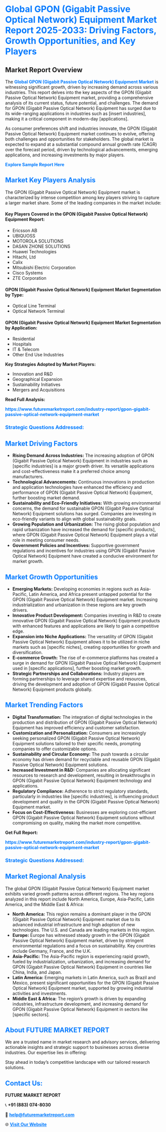 <h1 style="color: #007BFF;">Global GPON (Gigabit Passive Optical Network) Equipment Market Report 2025-2033: Driving Factors, Growth Opportunities, and Key Players</h1>

<section id="overview">
<h2>Market Report Overview</h2>
<p>The <a href="https://www.futuremarketreport.com/industry-report/gpon-gigabit-passive-optical-network-equipment-market" style="color: #007BFF; text-decoration: none;"><strong>Global GPON (Gigabit Passive Optical Network) Equipment Market</strong></a> is witnessing significant growth, driven by increasing demand across various industries. This report delves into the key aspects of the GPON (Gigabit Passive Optical Network) Equipment market, providing a comprehensive analysis of its current status, future potential, and challenges. The demand for GPON (Gigabit Passive Optical Network) Equipment has surged due to its wide-ranging applications in industries such as [insert industries], making it a critical component in modern-day [applications].</p>
<p>As consumer preferences shift and industries innovate, the GPON (Gigabit Passive Optical Network) Equipment market continues to evolve, offering both challenges and opportunities for stakeholders. The global market is expected to expand at a substantial compound annual growth rate (CAGR) over the forecast period, driven by technological advancements, emerging applications, and increasing investments by major players.</p>
</section>

<section id="overview">
<p><a href="https://www.futuremarketreport.com/request-sample/reportId=41964" style="color: #007BFF; text-decoration: none;"><strong>Explore Sample Report Here</strong></a></p>
</section>

<section id="key-players">
<h2 style="color: #007BFF;">Market Key Players Analysis</h2>
<p>The GPON (Gigabit Passive Optical Network) Equipment market is characterized by intense competition among key players striving to capture a larger market share. Some of the leading companies in the market include:</p>
<h4>Key Players Covered in the GPON (Gigabit Passive Optical Network) Equipment Report:</h4>
<ul><li>Ericsson AB</li><li>UBIQUOSS</li><li>MOTOROLA SOLUTIONS</li><li>DASAN ZHONE SOLUTIONS</li><li>Huawei Technologies</li><li>Hitachi, Ltd</li><li>Calix</li><li>Mitsubishi Electric Corporation</li><li>Cisco Systems</li><li>ZTE Corporation</li></ul>
<h4>GPON (Gigabit Passive Optical Network) Equipment Market Segmentation by Type:</h4>
<ul><li>Optical Line Terminal</li><li>Optical Network Terminal</li></ul>

<h4>GPON (Gigabit Passive Optical Network) Equipment Market Segmentation by Application:</h4>
<ul><li>Residential</li><li>Hospitals</li><li>IT &amp; Telecom</li><li>Other End Use Industries</li></ul>
<p><strong>Key Strategies Adopted by Market Players:</strong></p>
<ul>
<li>Innovation and R&D</li>
<li>Geographical Expansion</li>
<li>Sustainability Initiatives</li>
<li>Mergers and Acquisitions</li>
</ul>
</section>

<section>
<p><strong>Read Full Analysis: </strong></p><a href="https://www.futuremarketreport.com/industry-report/gpon-gigabit-passive-optical-network-equipment-market" style="color: #007BFF; text-decoration: none;"><strong>https://www.futuremarketreport.com/industry-report/gpon-gigabit-passive-optical-network-equipment-market</strong></a>
<h3 style="color: #007BFF;">Strategic Questions Addressed:</h3>
</section>

<section id="driving-factors">
<h2 style="color: #007BFF;">Market Driving Factors</h2>
<ul>
<li><strong>Rising Demand Across Industries:</strong> The increasing adoption of GPON (Gigabit Passive Optical Network) Equipment in industries such as [specific industries] is a major growth driver. Its versatile applications and cost-effectiveness make it a preferred choice among manufacturers.</li>
<li><strong>Technological Advancements:</strong> Continuous innovations in production and application technologies have enhanced the efficiency and performance of GPON (Gigabit Passive Optical Network) Equipment, further boosting market demand.</li>
<li><strong>Sustainability and Eco-Friendly Initiatives:</strong> With growing environmental concerns, the demand for sustainable GPON (Gigabit Passive Optical Network) Equipment solutions has surged. Companies are investing in eco-friendly variants to align with global sustainability goals.</li>
<li><strong>Growing Population and Urbanization:</strong> The rising global population and rapid urbanization have increased the demand for [specific products], where GPON (Gigabit Passive Optical Network) Equipment plays a vital role in meeting consumer needs.</li>
<li><strong>Government Policies and Incentives:</strong> Supportive government regulations and incentives for industries using GPON (Gigabit Passive Optical Network) Equipment have created a conducive environment for market growth.</li>
</ul>
</section>

<section id="growth-opportunities">
<h2 style="color: #007BFF;">Market Growth Opportunities</h2>
<ul>
<li><strong>Emerging Markets:</strong> Developing economies in regions such as Asia-Pacific, Latin America, and Africa present untapped potential for the GPON (Gigabit Passive Optical Network) Equipment market. Increasing industrialization and urbanization in these regions are key growth drivers.</li>
<li><strong>Innovative Product Development:</strong> Companies investing in R&D to create innovative GPON (Gigabit Passive Optical Network) Equipment products with enhanced features and applications are likely to gain a competitive edge.</li>
<li><strong>Expansion into Niche Applications:</strong> The versatility of GPON (Gigabit Passive Optical Network) Equipment allows it to be utilized in niche markets such as [specific niches], creating opportunities for growth and diversification.</li>
<li><strong>E-commerce Growth:</strong> The rise of e-commerce platforms has created a surge in demand for GPON (Gigabit Passive Optical Network) Equipment used in [specific applications], further boosting market growth.</li>
<li><strong>Strategic Partnerships and Collaborations:</strong> Industry players are forming partnerships to leverage shared expertise and resources, driving the development and adoption of GPON (Gigabit Passive Optical Network) Equipment products globally.</li>
</ul>
</section>

<section id="trending-factors">
<h2 style="color: #007BFF;">Market Trending Factors</h2>
<ul>
<li><strong>Digital Transformation:</strong> The integration of digital technologies in the production and distribution of GPON (Gigabit Passive Optical Network) Equipment has improved efficiency and customer satisfaction.</li>
<li><strong>Customization and Personalization:</strong> Consumers are increasingly seeking personalized GPON (Gigabit Passive Optical Network) Equipment solutions tailored to their specific needs, prompting companies to offer customizable options.</li>
<li><strong>Sustainability and Circular Economy:</strong> The push towards a circular economy has driven demand for recyclable and reusable GPON (Gigabit Passive Optical Network) Equipment solutions.</li>
<li><strong>Increased Investment in R&D:</strong> Companies are allocating significant resources to research and development, resulting in breakthroughs in GPON (Gigabit Passive Optical Network) Equipment technology and applications.</li>
<li><strong>Regulatory Compliance:</strong> Adherence to strict regulatory standards, particularly in industries like [specific industries], is influencing product development and quality in the GPON (Gigabit Passive Optical Network) Equipment market.</li>
<li><strong>Focus on Cost-Effectiveness:</strong> Businesses are exploring cost-efficient GPON (Gigabit Passive Optical Network) Equipment solutions without compromising on quality, making the market more competitive.</li>
</ul>
</section>

<section>
<p><strong>Get Full Report: </strong></p><a href="https://www.futuremarketreport.com/industry-report/gpon-gigabit-passive-optical-network-equipment-market" style="color: #007BFF; text-decoration: none;"><strong>https://www.futuremarketreport.com/industry-report/gpon-gigabit-passive-optical-network-equipment-market</strong></a>
<h3 style="color: #007BFF;">Strategic Questions Addressed:</h3>
</section>


<section id="regional-analysis">
<h2 style="color: #007BFF;">Market Regional Analysis</h2>
<p>The global GPON (Gigabit Passive Optical Network) Equipment market exhibits varied growth patterns across different regions. The key regions analyzed in this report include North America, Europe, Asia-Pacific, Latin America, and the Middle East & Africa:</p>
<ul>
<li><strong>North America:</strong> This region remains a dominant player in the GPON (Gigabit Passive Optical Network) Equipment market due to its advanced industrial infrastructure and high adoption of new technologies. The U.S. and Canada are leading markets in this region.</li>
<li><strong>Europe:</strong> Europe has witnessed steady growth in the GPON (Gigabit Passive Optical Network) Equipment market, driven by stringent environmental regulations and a focus on sustainability. Key countries include Germany, France, and the U.K.</li>
<li><strong>Asia-Pacific:</strong> The Asia-Pacific region is experiencing rapid growth, fueled by industrialization, urbanization, and increasing demand for GPON (Gigabit Passive Optical Network) Equipment in countries like China, India, and Japan.</li>
<li><strong>Latin America:</strong> Emerging markets in Latin America, such as Brazil and Mexico, present significant opportunities for the GPON (Gigabit Passive Optical Network) Equipment market, supported by growing industrial activities and investments.</li>
<li><strong>Middle East & Africa:</strong> The region’s growth is driven by expanding industries, infrastructure development, and increasing demand for GPON (Gigabit Passive Optical Network) Equipment in sectors like [specific sectors].</li>
</ul>
</section>

<footer>
<h2 style="color: #007BFF;">About FUTURE MARKET REPORT</h2>
<p>We are a trusted name in market research and advisory services, delivering actionable insights and strategic support to businesses across diverse industries. Our expertise lies in offering:</p>

<p>Stay ahead in today’s competitive landscape with our tailored research solutions.</p>

<h2 style="color: #007BFF;">Contact Us:</h2>
<p><strong>FUTURE MARKET REPORT</strong></p>
<p>📞 <strong>+91 (883) 074-8030</strong></p>
<p>📧 <strong><a href="mailto:help@futuremarketreport.com" style="color: #007BFF;">help@futuremarketreport.com</a></strong></p>
<p>🌐 <strong><a href="https://www.futuremarketreport.com/" style="color: #007BFF;">Visit Our Website</a></strong></p>
</footer>
